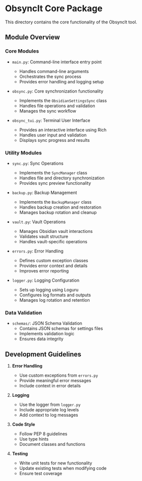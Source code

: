 # ObsyncIt Core Package

This directory contains the core functionality of the ObsyncIt tool.

## Module Overview

### Core Modules

- `main.py`: Command-line interface entry point
  - Handles command-line arguments
  - Orchestrates the sync process
  - Provides error handling and logging setup

- `obsync.py`: Core synchronization functionality
  - Implements the `ObsidianSettingsSync` class
  - Handles file operations and validation
  - Manages the sync workflow

- `obsync_tui.py`: Terminal User Interface
  - Provides an interactive interface using Rich
  - Handles user input and validation
  - Displays sync progress and results

### Utility Modules

- `sync.py`: Sync Operations
  - Implements the `SyncManager` class
  - Handles file and directory synchronization
  - Provides sync preview functionality

- `backup.py`: Backup Management
  - Implements the `BackupManager` class
  - Handles backup creation and restoration
  - Manages backup rotation and cleanup

- `vault.py`: Vault Operations
  - Manages Obsidian vault interactions
  - Validates vault structure
  - Handles vault-specific operations

- `errors.py`: Error Handling
  - Defines custom exception classes
  - Provides error context and details
  - Improves error reporting

- `logger.py`: Logging Configuration
  - Sets up logging using Loguru
  - Configures log formats and outputs
  - Manages log rotation and retention

### Data Validation

- `schemas/`: JSON Schema Validation
  - Contains JSON schemas for settings files
  - Implements validation logic
  - Ensures data integrity

## Development Guidelines

1. **Error Handling**
   - Use custom exceptions from `errors.py`
   - Provide meaningful error messages
   - Include context in error details

2. **Logging**
   - Use the logger from `logger.py`
   - Include appropriate log levels
   - Add context to log messages

3. **Code Style**
   - Follow PEP 8 guidelines
   - Use type hints
   - Document classes and functions

4. **Testing**
   - Write unit tests for new functionality
   - Update existing tests when modifying code
   - Ensure test coverage

